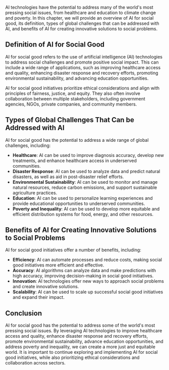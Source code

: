

AI technologies have the potential to address many of the world's most pressing social issues, from healthcare and education to climate change and poverty. In this chapter, we will provide an overview of AI for social good, its definition, types of global challenges that can be addressed with AI, and benefits of AI for creating innovative solutions to social problems.

Definition of AI for Social Good
--------------------------------

AI for social good refers to the use of artificial intelligence (AI) technologies to address social challenges and promote positive social impact. This can include a wide range of applications, such as improving healthcare access and quality, enhancing disaster response and recovery efforts, promoting environmental sustainability, and advancing education opportunities.

AI for social good initiatives prioritize ethical considerations and align with principles of fairness, justice, and equity. They also often involve collaboration between multiple stakeholders, including government agencies, NGOs, private companies, and community members.

Types of Global Challenges That Can be Addressed with AI
--------------------------------------------------------

AI for social good has the potential to address a wide range of global challenges, including:

* **Healthcare**: AI can be used to improve diagnosis accuracy, develop new treatments, and enhance healthcare access in underserved communities.
* **Disaster Response**: AI can be used to analyze data and predict natural disasters, as well as aid in post-disaster relief efforts.
* **Environmental Sustainability**: AI can be used to monitor and manage natural resources, reduce carbon emissions, and support sustainable agriculture practices.
* **Education**: AI can be used to personalize learning experiences and provide educational opportunities to underserved communities.
* **Poverty and Inequality**: AI can be used to develop more equitable and efficient distribution systems for food, energy, and other resources.

Benefits of AI for Creating Innovative Solutions to Social Problems
-------------------------------------------------------------------

AI for social good initiatives offer a number of benefits, including:

* **Efficiency**: AI can automate processes and reduce costs, making social good initiatives more efficient and effective.
* **Accuracy**: AI algorithms can analyze data and make predictions with high accuracy, improving decision-making in social good initiatives.
* **Innovation**: AI technologies offer new ways to approach social problems and create innovative solutions.
* **Scalability**: AI can be used to scale up successful social good initiatives and expand their impact.

Conclusion
----------

AI for social good has the potential to address some of the world's most pressing social issues. By leveraging AI technologies to improve healthcare access and quality, enhance disaster response and recovery efforts, promote environmental sustainability, advance education opportunities, and address poverty and inequality, we can create a more just and equitable world. It is important to continue exploring and implementing AI for social good initiatives, while also prioritizing ethical considerations and collaboration across sectors.
